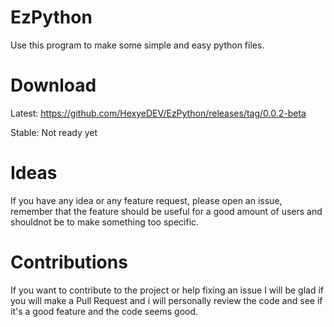 # EzPython
Use this program to make some simple and easy python files.

# Download
Latest: https://github.com/HexyeDEV/EzPython/releases/tag/0.0.2-beta

Stable: Not ready yet

# Ideas
If you have any idea or any feature request, please open an issue, remember that the feature should be useful for a good amount of users and shouldnot be to make something too specific.

# Contributions
If you want to contribute to the project or help fixing an issue I will be glad if you will make a Pull Request and i will personally review the code and see if it's a good feature and the code seems good.
